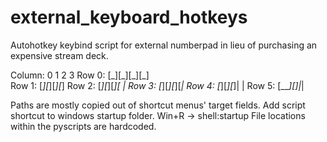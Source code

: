 # external_keyboard_hotkeys
Autohotkey keybind script for external numberpad in lieu of purchasing an expensive stream deck.

Column: 0  1  2  3
Row 0: \[\_\]\[\_\]\[\_\]\[\_\]   
Row 1: [_][_][_][_]
Row 2: [_][_][_][ |
Row 3: [_][_][_][_|
Row 4: [_][_][_]| | 
Row 5: [____][_]|_| 

Paths are mostly copied out of shortcut menus' target fields.
Add script shortcut to windows startup folder. Win+R -> shell:startup
File locations within the pyscripts are hardcoded.
